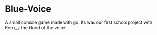 # Blue-Voice

A small console game made with go.
Its was our first school project with Kerrr_z the blood of the veine.

